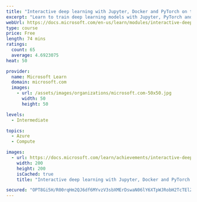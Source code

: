 ```yaml
---
title: "Interactive deep learning with Jupyter, Docker and PyTorch on the Data Science Virtual Machine"
excerpt: "Learn to train deep learning models with Jupyter, PyTorch and the Data Science Virtual Machine."
webUrl: https://docs.microsoft.com/en-us/learn/modules/interactive-deep-learning/
type: course
price: Free
length: 74 mins
ratings:
  count: 65
  average: 4.6923075
heat: 50

provider:
  name: Microsoft Learn
  domain: microsoft.com
  images:
    - url: /assets/images/organizations/microsoft.com-50x50.jpg
      width: 50
      height: 50

levels:
  - Intermediate

topics:
  - Azure
  - Compute

images:
  - url: https://docs.microsoft.com/learn/achievements/interactive-deep-learning-social.png
    width: 200
    height: 200
    isCached: true
    title: "Interactive deep learning with Jupyter, Docker and PyTorch on the Data Science Virtual Machine"

secured: "OPT8Gi5H/R00rqHm2QJ6df6MYvzV3sbXMErDswaN06lY6XTpWJRobH2TcTElZ33iE8qsVJq5L2M9A9vVK0AxdYN/fmf6wI2SzMYEIKk5pzQAI+qD7mIqCiDdIptBPpmTMF2MQugeh8c7DxaLFbCVqJW5xYrZ8pHKIJI3GnnpMQjX3E9ThXCPQQVEDSIpgvIiPhwC0dpHCvjG9q3XqBzc3QXylukxbmZJf7TfLfJiGRTYNU7zzV8TZiz6av7mDhk48VyRS2dji7+RjiSd9V1Ww+T2YuxbECXReDP0cS0xkkVR9USXYO/etIXABvmfmgVu9GxC9P60NVch/r6VzsN0bEzAZC+X4aPP2DYDFVNvDGEOgmzoortaf4ETBYJ/s6O/3pH0ASXDNNIKgk8h0w5r6w==;BcnzHj82AeAa02ZkdfeCZg=="
---
```


